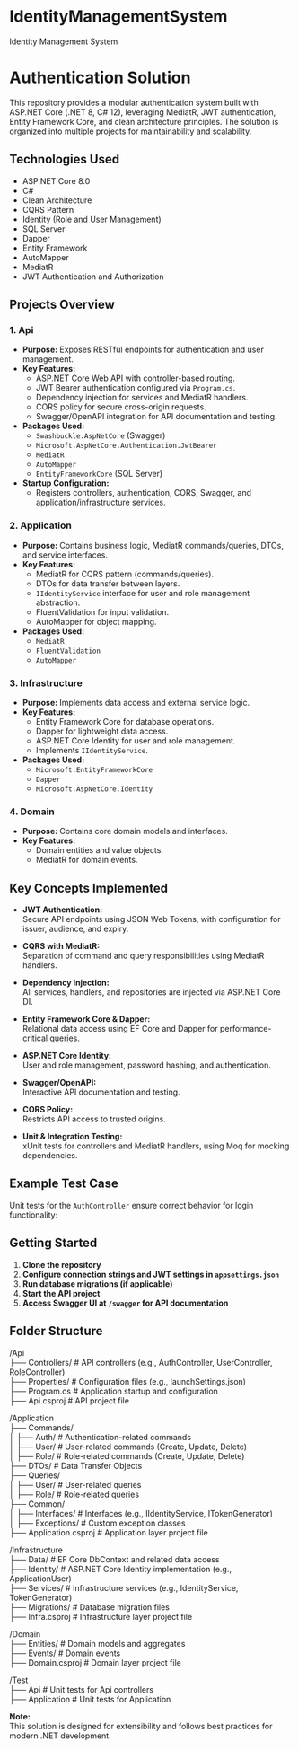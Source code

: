 # IdentityManagementSystem
Identity Management System

# Authentication Solution

This repository provides a modular authentication system built with ASP.NET Core (.NET 8, C# 12), leveraging MediatR, JWT authentication, Entity Framework Core, and clean architecture principles. The solution is organized into multiple projects for maintainability and scalability.

## Technologies Used
- ASP.NET Core 8.0
- C#
- Clean Architecture
- CQRS Pattern
- Identity (Role and User Management)
- SQL Server
- Dapper
- Entity Framework
- AutoMapper
- MediatR
- JWT Authentication and Authorization
## Projects Overview

### 1. **Api**
- **Purpose:** Exposes RESTful endpoints for authentication and user management.
- **Key Features:**
  - ASP.NET Core Web API with controller-based routing.
  - JWT Bearer authentication configured via `Program.cs`.
  - Dependency injection for services and MediatR handlers.
  - CORS policy for secure cross-origin requests.
  - Swagger/OpenAPI integration for API documentation and testing.
- **Packages Used:**  
  - `Swashbuckle.AspNetCore` (Swagger)
  - `Microsoft.AspNetCore.Authentication.JwtBearer`
  - `MediatR`
  - `AutoMapper`
  - `EntityFrameworkCore` (SQL Server)
- **Startup Configuration:**  
  - Registers controllers, authentication, CORS, Swagger, and application/infrastructure services.

### 2. **Application**
- **Purpose:** Contains business logic, MediatR commands/queries, DTOs, and service interfaces.
- **Key Features:**
  - MediatR for CQRS pattern (commands/queries).
  - DTOs for data transfer between layers.
  - `IIdentityService` interface for user and role management abstraction.
  - FluentValidation for input validation.
  - AutoMapper for object mapping.
- **Packages Used:**  
  - `MediatR`
  - `FluentValidation`
  - `AutoMapper`

### 3. **Infrastructure**
- **Purpose:** Implements data access and external service logic.
- **Key Features:**
  - Entity Framework Core for database operations.
  - Dapper for lightweight data access.
  - ASP.NET Core Identity for user and role management.
  - Implements `IIdentityService`.
- **Packages Used:**  
  - `Microsoft.EntityFrameworkCore`
  - `Dapper`
  - `Microsoft.AspNetCore.Identity`

### 4. **Domain**
- **Purpose:** Contains core domain models and interfaces.
- **Key Features:**
  - Domain entities and value objects.
  - MediatR for domain events.

## Key Concepts Implemented

- **JWT Authentication:**  
  Secure API endpoints using JSON Web Tokens, with configuration for issuer, audience, and expiry.

- **CQRS with MediatR:**  
  Separation of command and query responsibilities using MediatR handlers.

- **Dependency Injection:**  
  All services, handlers, and repositories are injected via ASP.NET Core DI.

- **Entity Framework Core & Dapper:**  
  Relational data access using EF Core and Dapper for performance-critical queries.

- **ASP.NET Core Identity:**  
  User and role management, password hashing, and authentication.

- **Swagger/OpenAPI:**  
  Interactive API documentation and testing.

- **CORS Policy:**  
  Restricts API access to trusted origins.

- **Unit & Integration Testing:**  
  xUnit tests for controllers and MediatR handlers, using Moq for mocking dependencies.

## Example Test Case

Unit tests for the `AuthController` ensure correct behavior for login functionality:


## Getting Started

1. **Clone the repository**
2. **Configure connection strings and JWT settings in `appsettings.json`**
3. **Run database migrations (if applicable)**
4. **Start the API project**
5. **Access Swagger UI at `/swagger` for API documentation**

## Folder Structure
/Api  
├── Controllers/                 # API controllers (e.g., AuthController, UserController, RoleController)  
├── Properties/                  # Configuration files (e.g., launchSettings.json)  
├── Program.cs                   # Application startup and configuration  
├── Api.csproj                   # API project file  

/Application  
├── Commands/  
│   ├── Auth/                    # Authentication-related commands  
│   ├── User/                    # User-related commands (Create, Update, Delete)  
│   ├── Role/                    # Role-related commands (Create, Update, Delete)  
├── DTOs/                        # Data Transfer Objects  
├── Queries/  
│   ├── User/                    # User-related queries  
│   ├── Role/                    # Role-related queries  
├── Common/  
│   ├── Interfaces/              # Interfaces (e.g., IIdentityService, ITokenGenerator)  
│   ├── Exceptions/              # Custom exception classes  
├── Application.csproj           # Application layer project file  

/Infrastructure  
├── Data/                        # EF Core DbContext and related data access  
├── Identity/                    # ASP.NET Core Identity implementation (e.g., ApplicationUser)  
├── Services/                    # Infrastructure services (e.g., IdentityService, TokenGenerator)  
├── Migrations/                  # Database migration files  
├── Infra.csproj                 # Infrastructure layer project file  

/Domain  
├── Entities/                    # Domain models and aggregates  
├── Events/                      # Domain events  
├── Domain.csproj                # Domain layer project file  

/Test  
├── Api                         # Unit tests for Api controllers  
├── Application                 # Unit tests for Application
  
**Note:**  
This solution is designed for extensibility and follows best practices for modern .NET development.
